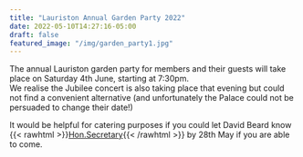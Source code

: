 ```yaml
---
title: "Lauriston Annual Garden Party 2022"
date: 2022-05-10T14:27:16-05:00
draft: false
featured_image: "/img/garden_party1.jpg"
---
```


The annual Lauriston garden party for members and their guests will take place on Saturday 4th June, starting at 7:30pm.  
We realise the Jubilee concert is also taking place that evening but could not find a convenient alternative (and unfortunately the Palace could not be persuaded to change their date!)

 
It would be helpful for catering purposes if you could let David Beard know {{< rawhtml >}}<a href = "mailto: secretary@lauristonrunners.club">Hon.Secretary</a>{{< /rawhtml >}} by 28th May if you are able to come.

